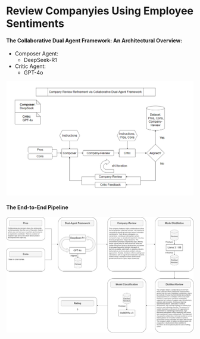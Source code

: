 # Review Companyies Using Employee Sentiments

#### The Collaborative Dual Agent Framework: An Architectural Overview:

- Composer Agent:
  - DeepSeek-R1
- Critic Agent:
  - GPT-4o

![](diagram/DualAgentFramework.png "Dual Agent Framework")

#### The End-to-End Pipeline
![](diagram/EndtoEnd.png "End-to-End Pipeline")